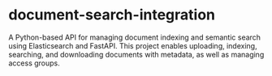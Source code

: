 # document-search-integration
A Python-based API for managing document indexing and semantic search using Elasticsearch and FastAPI. This project enables uploading, indexing, searching, and downloading documents with metadata, as well as managing access groups.
